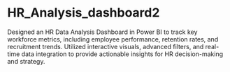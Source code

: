 # HR_Analysis_dashboard2
Designed an HR Data Analysis Dashboard in Power BI to track key workforce metrics, including employee performance, retention rates, and recruitment trends. Utilized interactive visuals, advanced filters, and real-time data integration to provide actionable insights for HR decision-making and strategy.
